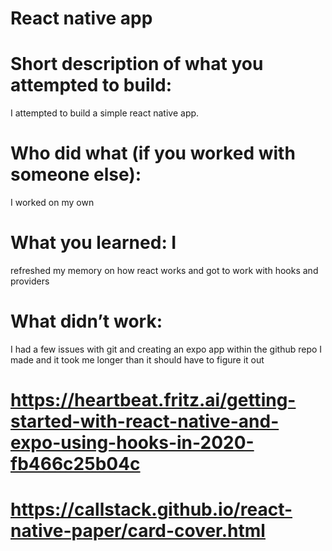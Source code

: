 # React native app

# Short description of what you attempted to build: 
I attempted to build a simple react native app. 
# Who did what (if you worked with someone else): 
I worked on my own
# What you learned: I
refreshed my memory on how react works and got to work with hooks and providers
# What didn’t work: 
I had a few issues with git and creating an expo app within the github repo I made and it took me longer than it should have to figure it out
# https://heartbeat.fritz.ai/getting-started-with-react-native-and-expo-using-hooks-in-2020-fb466c25b04c
# https://callstack.github.io/react-native-paper/card-cover.html
